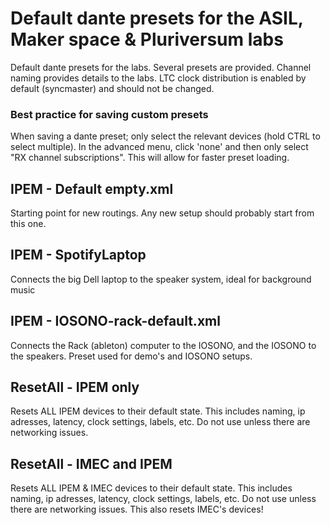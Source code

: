 # Default dante presets for the ASIL, Maker space & Pluriversum labs
Default dante presets for the labs.  Several presets are provided. Channel naming provides details to the labs. LTC clock distribution is enabled by default (syncmaster) and should not be changed.


### Best practice for saving custom presets
When saving a dante preset; only select the relevant devices (hold CTRL to select multiple). In the advanced menu, click 'none' and then only select "RX channel subscriptions".  This will allow for faster preset loading.


## IPEM - Default empty.xml
Starting point for new routings.  Any new setup should probably start from this one.


## IPEM - SpotifyLaptop
Connects the big Dell laptop to the speaker system, ideal for background music


## IPEM - IOSONO-rack-default.xml
Connects the Rack (ableton) computer to the IOSONO, and the IOSONO to the speakers.  Preset used for demo's and IOSONO setups.


## ResetAll - IPEM only
Resets ALL IPEM devices to their default state.  This includes naming, ip adresses, latency, clock settings,  labels, etc.  Do not use unless there are networking issues. 


## ResetAll - IMEC and IPEM
Resets ALL IPEM & IMEC devices to their default state.  This includes naming, ip adresses, latency, clock settings,   labels, etc.  Do not use unless there are networking issues. This also resets IMEC's devices!


